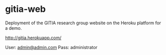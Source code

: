 # gitia-web

Deployment of the GITIA research group website on the Heroku platform for a demo.

http://gitia.herokuapp.com/

User: admin@admin.com
Pass: administrator
